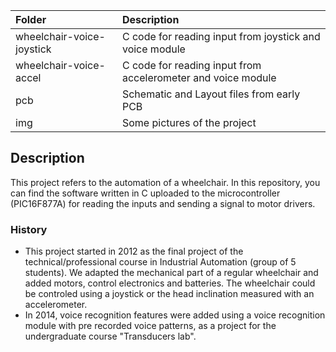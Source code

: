 |   Folder                   |  Description  |
| :---                       |:---           |       
| wheelchair-voice-joystick  | C code for reading input from joystick and voice module |
| wheelchair-voice-accel     | C code for reading input from accelerometer and voice module |
| pcb                        | Schematic and Layout files from early PCB |
| img                        | Some pictures of the project |

## Description

This project refers to the automation of a wheelchair. In this repository, you can find the software written in C uploaded to the microcontroller (PIC16F877A) for reading the inputs and sending a signal to motor drivers.

### History

* This project started in 2012 as the final project of the technical/professional course in Industrial Automation (group of 5 students). We adapted the mechanical part of a regular wheelchair and added motors, control electronics and batteries. The wheelchair could be controled using a joystick or the head inclination measured with an accelerometer.
* In 2014, voice recognition features were added using a voice recognition module with pre recorded voice patterns, as a project for the undergraduate course "Transducers lab".
